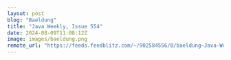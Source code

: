 ```yaml
---
layout: post
blog: "Baeldung"
title: "Java Weekly, Issue 554"
date: 2024-08-09T11:08:12Z
image: images/baeldung.png
remote_url: "https://feeds.feedblitz.com/~/902584556/0/baeldung~Java-Weekly-Issue"
---
```

